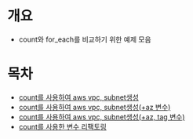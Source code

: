 # 개요
* count와 for_each를 비교하기 위한 예제 모음

# 목차
* [count를 사용하여 aws vpc, subnet생성](./step1_count_only_subnet/)
* [count를 사용하여 aws vpc, subnet생성(+az 변수)](./step2_count_only_subnet_with_az/)
* [count를 사용하여 aws vpc, subnet생성(+az, tag 변수)](./step3_count_only_subnet_with_az_tag/)
* [count를 사용한 변수 리팩토링](./step4_count_refactoring/)